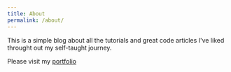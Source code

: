 ```yaml
---
title: About
permalink: /about/
---
```


This is a simple blog about all the tutorials and great code articles I've liked throught out my self-taught journey.

Please visit my [portfolio](http://www.fhergomez.com)
